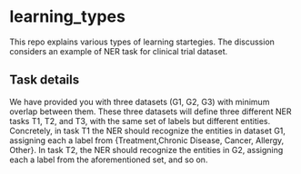 # learning_types
This repo explains various types of learning startegies. The discussion considers an example of NER task for clinical trial dataset.
## Task details
We have provided you with three datasets (G1, G2, G3) with minimum overlap between them. These three datasets will define three different NER tasks T1, T2, and T3, with the same set of labels but different entities. Concretely, in task T1 the NER should recognize the entities in dataset G1, assigning each a label from {Treatment,Chronic Disease, Cancer, Allergy, Other}. In task T2, the NER should recognize the entities in G2, assigning each a label from the aforementioned set, and so on.
